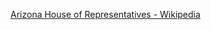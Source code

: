 ﻿[Arizona House of Representatives - Wikipedia](https://en.wikipedia.org/wiki/Arizona_House_of_Representatives)